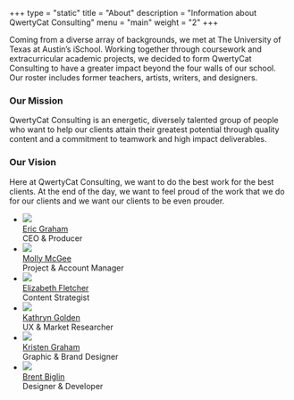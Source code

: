 +++
type = "static"
title = "About"
description = "Information about QwertyCat Consulting"
menu = "main"
weight = "2"
+++

Coming from a diverse array of backgrounds, we met at The University of Texas at Austin’s iSchool. Working together through coursework and extracurricular academic projects, we decided to form QwertyCat Consulting to have a greater impact beyond the four walls of our school. Our roster includes former teachers, artists, writers, and designers.

### Our Mission

QwertyCat Consulting is an energetic, diversely talented group of people who want to help our clients attain their greatest potential through quality content and a commitment to teamwork and high impact deliverables.

### Our Vision

Here at QwertyCat Consulting, we want to do the best work for the best clients. At the end of the day, we want to feel proud of the work that we do for our clients and we want our clients to be even prouder.

<ul>
  <li>
    <a class="about-item" href="http://erictgraham.com">
      <img class="profile" src="http://brentbiglin.github.io/public/images/eric.png">
      <br>Eric Graham</a>
      <br> CEO & Producer
  </li>
  <li>
    <a class="about-item" href="http://mollykmcgee.com">
      <img class="profile" src="http://brentbiglin.github.io/public/images/molly.png">
      <br>Molly McGee</a>
      <br>Project & Account Manager
  </li>
  <li>
    <a class="about-item" href="http://sites.utexas.edu/elizabethreadsandwrites/">
      <img class="profile" src="http://brentbiglin.github.io/public/images/elizabeth.png">
      <br>Elizabeth Fletcher</a>
      <br>Content Strategist
  </li>
  <li>
    <a class="about-item" href="http://kathrynegolden.com">
      <img class="profile" src="http://brentbiglin.github.io/public/images/kate.png">
      <br>Kathryn Golden</a>
      <br>UX & Market Researcher
  </li>
  <li>
    <a class="about-item" href="http://kristengraham.com">
      <img class="profile" src="http://brentbiglin.github.io/public/images/kristen.png">
      <br>Kristen Graham</a>
      <br>Graphic & Brand Designer
  </li>
  <li>
    <a class="about-item" href="http://biglin.io">
      <img class="profile" src="http://brentbiglin.github.io/public/images/brent.png">
      <br>Brent Biglin</a>
      <br>Designer & Developer
  </li>
</ul>
